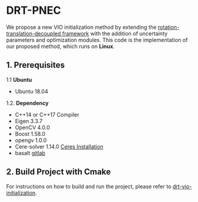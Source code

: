 
# DRT-PNEC
We propose a new VIO initialization method by extending the [rotation-translation-decoupled framework](https://ieeexplore.ieee.org/document/10205123) with the addition of uncertainty parameters and optimization modules. This code is the implementation of our proposed method, which runs on **Linux**.


## 1. Prerequisites
1.1 **Ubuntu** 
* Ubuntu 18.04

1.2. **Dependency**

* C++14 or C++17 Compiler
* Eigen 3.3.7
* OpenCV 4.0.0
* Boost 1.58.0
* opengv 1.0.0
* Cere-solver 1.14.0 [Ceres Installation](http://ceres-solver.org/installation.html)
* basalt [gitlab](https://gitlab.com/VladyslavUsenko/basalt/-/tree/master/)

## 2. Build Project with Cmake
For instructions on how to build and run the project, please refer to [drt-vio-initialization](https://github.com/boxuLibrary/drt-vio-init.git).

